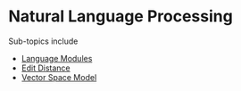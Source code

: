 
Natural Language Processing
===========================

Sub-topics include

* [Language Modules](LanguageModules.md)
* [Edit Distance](EditDistance.md)
* [Vector Space Model](VectorSpaceModel.md)
